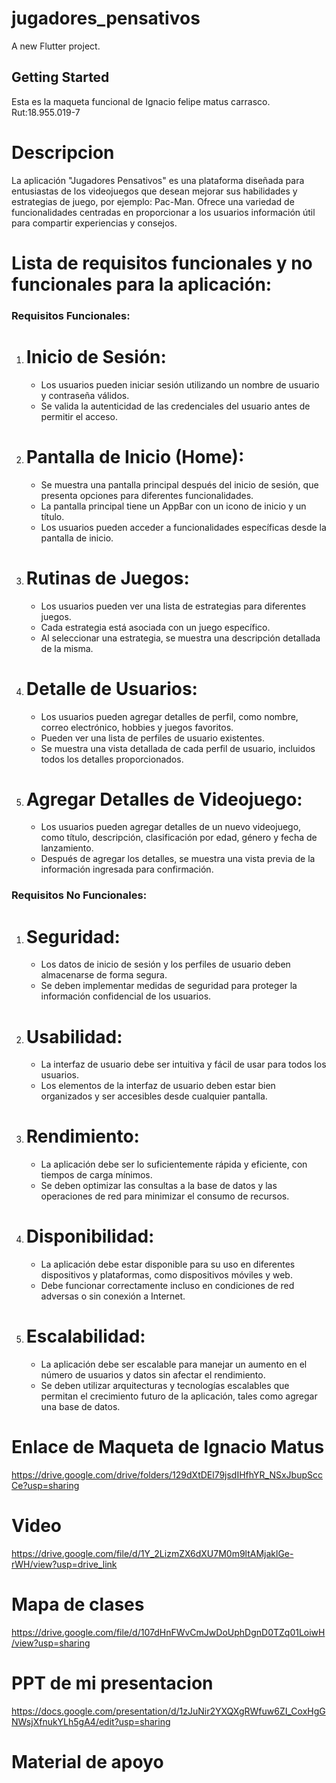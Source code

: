 # jugadores_pensativos

A new Flutter project.

## Getting Started

Esta es la maqueta funcional de Ignacio felipe matus carrasco. 
Rut:18.955.019-7

# Descripcion 

La aplicación "Jugadores Pensativos" es una plataforma diseñada para entusiastas de los videojuegos que desean mejorar sus habilidades y estrategias de juego, por ejemplo: Pac-Man. Ofrece una variedad de funcionalidades centradas en proporcionar a los usuarios información útil para compartir experiencias y consejos.

# Lista de requisitos funcionales y no funcionales para la aplicación:

 ### Requisitos Funcionales:

1. # Inicio de Sesión: 
   - Los usuarios pueden iniciar sesión utilizando un nombre de usuario y contraseña válidos.
   - Se valida la autenticidad de las credenciales del usuario antes de permitir el acceso.
   
2. # Pantalla de Inicio (Home):
   - Se muestra una pantalla principal después del inicio de sesión, que presenta opciones para diferentes funcionalidades.
   - La pantalla principal tiene un AppBar con un icono de inicio y un título.
   - Los usuarios pueden acceder a funcionalidades específicas desde la pantalla de inicio.
   
3. # Rutinas de Juegos:
   - Los usuarios pueden ver una lista de estrategias para diferentes juegos.
   - Cada estrategia está asociada con un juego específico.
   - Al seleccionar una estrategia, se muestra una descripción detallada de la misma.
   
4. # Detalle de Usuarios:
   - Los usuarios pueden agregar detalles de perfil, como nombre, correo electrónico, hobbies y juegos favoritos.
   - Pueden ver una lista de perfiles de usuario existentes.
   - Se muestra una vista detallada de cada perfil de usuario, incluidos todos los detalles proporcionados.
   
5. # Agregar Detalles de Videojuego:
   - Los usuarios pueden agregar detalles de un nuevo videojuego, como título, descripción, clasificación por edad, género y fecha de lanzamiento.
   - Después de agregar los detalles, se muestra una vista previa de la información ingresada para confirmación.

### Requisitos No Funcionales:

1. # Seguridad:
   - Los datos de inicio de sesión y los perfiles de usuario deben almacenarse de forma segura.
   - Se deben implementar medidas de seguridad para proteger la información confidencial de los usuarios.
   
2. # Usabilidad:
   - La interfaz de usuario debe ser intuitiva y fácil de usar para todos los usuarios.
   - Los elementos de la interfaz de usuario deben estar bien organizados y ser accesibles desde cualquier pantalla.
   
3. # Rendimiento:
   - La aplicación debe ser lo suficientemente rápida y eficiente, con tiempos de carga mínimos.
   - Se deben optimizar las consultas a la base de datos y las operaciones de red para minimizar el consumo de recursos.
   
4. # Disponibilidad:
   - La aplicación debe estar disponible para su uso en diferentes dispositivos y plataformas, como dispositivos móviles y web.
   - Debe funcionar correctamente incluso en condiciones de red adversas o sin conexión a Internet.
   
5. # Escalabilidad:
   - La aplicación debe ser escalable para manejar un aumento en el número de usuarios y datos sin afectar el rendimiento.
   - Se deben utilizar arquitecturas y tecnologías escalables que permitan el crecimiento futuro de la aplicación, tales como agregar una base de datos.
   

# Enlace de Maqueta de Ignacio Matus

https://drive.google.com/drive/folders/129dXtDEl79jsdIHfhYR_NSxJbupSccCe?usp=sharing

# Video 

https://drive.google.com/file/d/1Y_2LizmZX6dXU7M0m9ltAMjaklGe-rWH/view?usp=drive_link

# Mapa de clases

https://drive.google.com/file/d/107dHnFWvCmJwDoUphDgnD0TZq01LoiwH/view?usp=sharing

# PPT de mi presentacion

https://docs.google.com/presentation/d/1zJuNir2YXQXgRWfuw6ZI_CoxHgGNWsjXfnukYLh5gA4/edit?usp=sharing

# Material de apoyo

